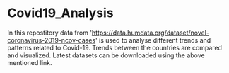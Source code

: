 # Covid19_Analysis
In this repostitory data from 'https://data.humdata.org/dataset/novel-coronavirus-2019-ncov-cases' is used to analyse different trends and patterns related to Covid-19. Trends between the countries are compared and visualized.
Latest datasets can be downloaded using the above mentioned link.
